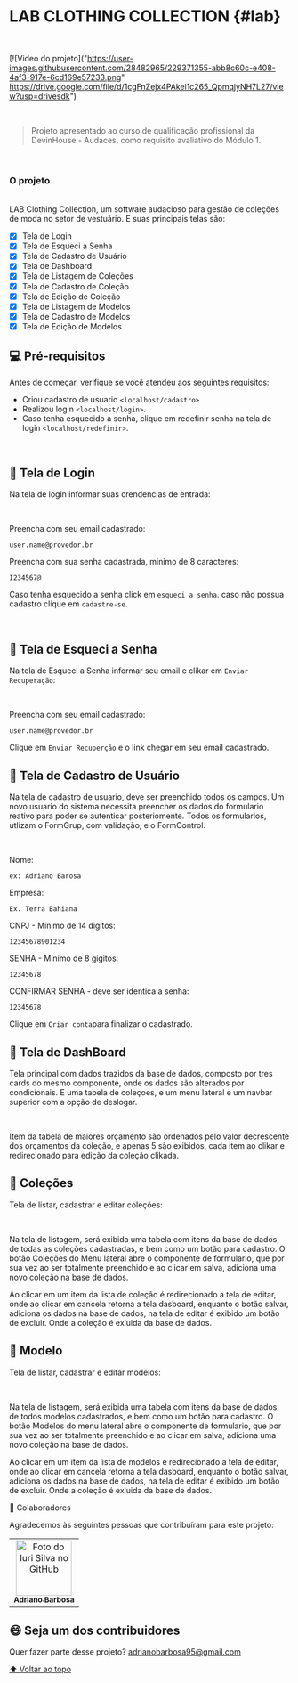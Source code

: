 # LAB CLOTHING COLLECTION {#lab}
 
<br>
 

[![Video do projeto]("https://user-images.githubusercontent.com/28482965/229371355-abb8c60c-e408-4af3-917e-6cd169e57233.png" https://drive.google.com/file/d/1cgFnZejx4PAkel1c265_QpmqjyNH7L27/view?usp=drivesdk")

<br>

> Projeto apresentado ao curso de qualificação profissional da DevinHouse - Audaces, como requisito avaliativo do Módulo 1. 


<br>

### O projeto

<br>
 LAB Clothing Collection, um software audacioso para gestão de coleções de moda no setor de vestuário. E suas principais telas são:

<br>

- [x] Tela de Login
- [x] Tela de Esqueci a Senha
- [x] Tela de Cadastro de Usuário
- [x] Tela de Dashboard
- [x] Tela de Listagem de Coleções
- [x] Tela de Cadastro de Coleção
- [x] Tela de Edição de Coleção
- [x] Tela de Listagem de Modelos
- [x] Tela de Cadastro de Modelos
- [x] Tela de Edição de Modelos

## 💻 Pré-requisitos

Antes de começar, verifique se você atendeu aos seguintes requisitos:
<!---Estes são apenas requisitos de exemplo. Adicionar, duplicar ou remover conforme necessário--->
* Criou cadastro de usuario `<localhost/cadastro>`
* Realizou login `<localhost/login>`.
* Caso tenha esquecido a senha, clique em redefinir senha na tela de login `<localhost/redefinir>`.

<br>

## 🚀 Tela de Login

Na tela de login informar suas crendencias de entrada:

<br> 

Preencha com seu email cadastrado:
```
user.name@provedor.br
```

Preencha com sua senha cadastrada, minimo de 8 caracteres:
```
I234567@
```
 
Caso tenha esquecido a senha click em `esqueci a senha`.
caso não possua cadastro clique em `cadastre-se`.



<br>

## 🚀 Tela de Esqueci a Senha

Na tela de Esqueci a Senha informar seu email e clikar em `Enviar Recuperação`:

<br> 

Preencha com seu email cadastrado:
```
user.name@provedor.br
```

Clique em `Enviar Recuperção` e o link chegar em seu email cadastrado.



## 🚀 Tela de Cadastro de Usuário

Na tela de cadastro de usuario, deve ser preenchido todos os campos. Um novo usuario do sistema necessita preencher os dados do formulario reativo para poder se autenticar posteriomente. Todos os formularios, utlizam o FormGrup, com validação, e o FormControl.

<br> 

Nome:
```
ex: Adriano Barosa
```

Empresa:
```
Ex. Terra Bahiana
```

CNPJ - Mínimo de 14 digitos:
```
12345678901234
```

SENHA - Mínimo de 8 gigitos:
```
12345678
```

CONFIRMAR SENHA - deve ser identica a senha:
```
12345678
```

Clique em `Criar conta`para finalizar o cadastrado.

## 🚀 Tela de DashBoard

Tela principal com dados trazidos da base de dados, composto por tres cards do mesmo componente, onde os dados são alterados por condicionais. E uma tabela de coleçoes, e um menu lateral e um navbar superior com a opção de deslogar.

<br> 

Item da tabela de maiores orçamento são ordenados pelo valor decrescente dos orçamentos da coleção, e apenas 5 são exibidos, cada item ao clikar e redirecionado para edição da coleção clikada.
 
  ## 🚀 Coleções

Tela de listar, cadastrar e editar coleções:

<br> 

Na tela de listagem, será exibida uma tabela com itens da base de dados, de todas as coleções cadastradas, e bem como um botão para cadastro. O botão Coleções do Menu lateral abre o componente de formulario, que por sua vez ao ser totalmente preenchido e ao clicar em salva, adiciona uma novo coleção na base de dados. 

Ao clicar em um item da lista de coleção é redirecionado a tela de editar, onde ao clicar em cancela retorna a tela dasboard, enquanto o botão salvar, adiciona os dados na base de dados, na tela de editar é exibido um botão de excluir. Onde a coleção é exluida da base de dados. 


  ## 🚀 Modelo

Tela de listar, cadastrar e editar modelos:

<br> 

Na tela de listagem, será exibida uma tabela com itens da base de dados, de todos modelos cadastrados, e bem como um botão para cadastro. O botão Modelos do menu lateral abre o componente de formulario, que por sua vez ao ser totalmente preenchido e ao clicar em salva, adiciona uma novo coleção na base de dados. 

Ao clicar em um item da lista de modelos é redirecionado a tela de editar, onde ao clicar em cancela retorna a tela dasboard, enquanto o botão salvar, adiciona os dados na base de dados, na tela de editar é exibido um botão de excluir. Onde a coleção é exluida da base de dados.  


 🤝 Colaboradores

Agradecemos às seguintes pessoas que contribuíram para este projeto:

<table>
  <tr>
    <td align="center">
      <a href="#">
        <img src="https://avatars.githubusercontent.com/u/28482965?v=4" width="100px;" alt="Foto do Iuri Silva no GitHub"/><br>
        <sub>
          <b>Adriano Barbosa</b>
        </sub>
      </a>
    </td>
    
  </tr>
</table>


## 😄 Seja um dos contribuidores <br>

Quer fazer parte desse projeto? adrianobarbosa95@gmail.com


[⬆ Voltar ao topo](#lab)<br>
